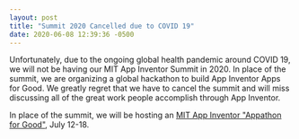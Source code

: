 ```yaml
---
layout: post
title: "Summit 2020 Cancelled due to COVID 19"
date: 2020-06-08 12:39:36 -0500
---
```


Unfortunately, due to the ongoing global health pandemic around COVID 19, we will not be having our MIT App Inventor Summit in 2020. In place of the summit, we are organizing a global hackathon to build App Inventor Apps for Good. We greatly regret that we have to cancel the summit and will miss discussing all of the great work people accomplish through App Inventor.

In place of the summit, we will be hosting an [MIT App Inventor "Appathon for Good"](https://hack2020.appinventor.mit.edu), July 12-18.
